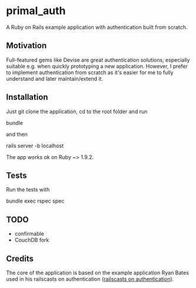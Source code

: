 # primal_auth

A Ruby on Rails example application with authentication built from scratch.


## Motivation

Full-featured gems like Devise are great authentication solutions, especially suitable e.g. when quickly prototyping a new application. However, I prefer to implement authentication from scratch as it's easier for me to fully understand and later maintain/extend it.


## Installation

Just git clone the application, cd to the root folder and run

  bundle

and then

  rails server -b localhost


The app works ok on Ruby ~> 1.9.2.


## Tests

Run the tests with

  bundle exec rspec spec


## TODO

* confirmable
* CouchDB fork


## Credits

The core of the application is based on the example application Ryan Bates used in his railscasts on authentication ([railscasts on authentication](http://asciicasts.com/tags/authentication)).

